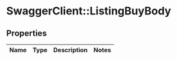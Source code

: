 # SwaggerClient::ListingBuyBody

## Properties
Name | Type | Description | Notes
------------ | ------------- | ------------- | -------------

